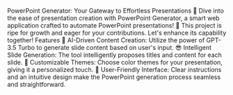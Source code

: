 PowerPoint Generator: Your Gateway to Effortless Presentations 🚀
Dive into the ease of presentation creation with PowerPoint Generator, a smart web application crafted to automate PowerPoint presentations! 🌟 This project is ripe for growth and eager for your contributions. Let's enhance its capability together! 
Features
🤖 AI-Driven Content Creation: Utilize the power of GPT-3.5 Turbo to generate slide content based on user's input.
😎 Intelligent Slide Generation: The tool intelligently proposes titles and content for each slide.
🎨 Customizable Themes: Choose color themes for your presentation, giving it a personalized touch.
🙂 User-Friendly Interface: Clear instructions and an intuitive design make the PowerPoint generation process seamless and straightforward.

